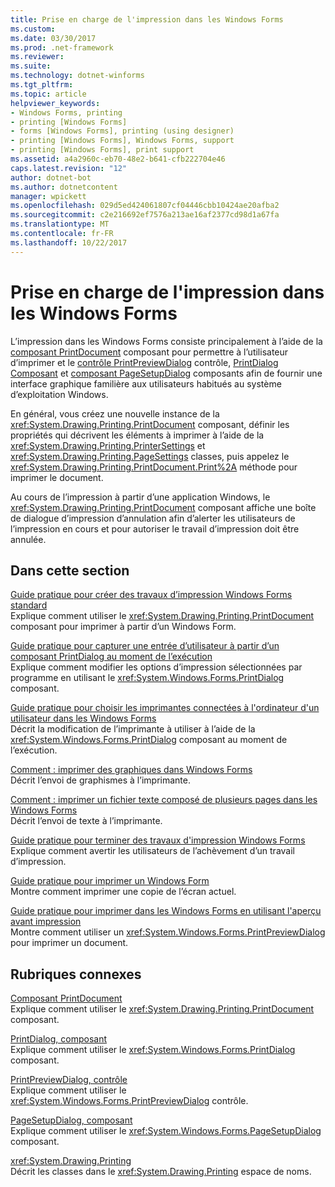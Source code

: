 ```yaml
---
title: Prise en charge de l'impression dans les Windows Forms
ms.custom: 
ms.date: 03/30/2017
ms.prod: .net-framework
ms.reviewer: 
ms.suite: 
ms.technology: dotnet-winforms
ms.tgt_pltfrm: 
ms.topic: article
helpviewer_keywords:
- Windows Forms, printing
- printing [Windows Forms]
- forms [Windows Forms], printing (using designer)
- printing [Windows Forms], Windows Forms, support
- printing [Windows Forms], print support
ms.assetid: a4a2960c-eb70-48e2-b641-cfb222704e46
caps.latest.revision: "12"
author: dotnet-bot
ms.author: dotnetcontent
manager: wpickett
ms.openlocfilehash: 029d5ed424061807cf04446cbb10424ae20afba2
ms.sourcegitcommit: c2e216692ef7576a213ae16af2377cd98d1a67fa
ms.translationtype: MT
ms.contentlocale: fr-FR
ms.lasthandoff: 10/22/2017
---
```

# <a name="windows-forms-print-support"></a>Prise en charge de l'impression dans les Windows Forms
L’impression dans les Windows Forms consiste principalement à l’aide de la [composant PrintDocument](../../../../docs/framework/winforms/controls/printdocument-component-windows-forms.md) composant pour permettre à l’utilisateur d’imprimer et le [contrôle PrintPreviewDialog](../../../../docs/framework/winforms/controls/printpreviewdialog-control-windows-forms.md) contrôle, [PrintDialog Composant](../../../../docs/framework/winforms/controls/printdialog-component-windows-forms.md) et [composant PageSetupDialog](../../../../docs/framework/winforms/controls/pagesetupdialog-component-windows-forms.md) composants afin de fournir une interface graphique familière aux utilisateurs habitués au système d’exploitation Windows.  
  
 En général, vous créez une nouvelle instance de la <xref:System.Drawing.Printing.PrintDocument> composant, définir les propriétés qui décrivent les éléments à imprimer à l’aide de la <xref:System.Drawing.Printing.PrinterSettings> et <xref:System.Drawing.Printing.PageSettings> classes, puis appelez le <xref:System.Drawing.Printing.PrintDocument.Print%2A> méthode pour imprimer le document.  
  
 Au cours de l’impression à partir d’une application Windows, le <xref:System.Drawing.Printing.PrintDocument> composant affiche une boîte de dialogue d’impression d’annulation afin d’alerter les utilisateurs de l’impression en cours et pour autoriser le travail d’impression doit être annulée.  
  
## <a name="in-this-section"></a>Dans cette section  
 [Guide pratique pour créer des travaux d’impression Windows Forms standard](../../../../docs/framework/winforms/advanced/how-to-create-standard-windows-forms-print-jobs.md)  
 Explique comment utiliser le <xref:System.Drawing.Printing.PrintDocument> composant pour imprimer à partir d’un Windows Form.  
  
 [Guide pratique pour capturer une entrée d’utilisateur à partir d’un composant PrintDialog au moment de l’exécution](../../../../docs/framework/winforms/advanced/how-to-capture-user-input-from-a-printdialog-at-run-time.md)  
 Explique comment modifier les options d’impression sélectionnées par programme en utilisant le <xref:System.Windows.Forms.PrintDialog> composant.  
  
 [Guide pratique pour choisir les imprimantes connectées à l'ordinateur d'un utilisateur dans les Windows Forms](../../../../docs/framework/winforms/advanced/how-to-choose-the-printers-attached-to-user-computer-in-windows-forms.md)  
 Décrit la modification de l’imprimante à utiliser à l’aide de la <xref:System.Windows.Forms.PrintDialog> composant au moment de l’exécution.  
  
 [Comment : imprimer des graphiques dans Windows Forms](../../../../docs/framework/winforms/advanced/how-to-print-graphics-in-windows-forms.md)  
 Décrit l’envoi de graphismes à l’imprimante.  
  
 [Comment : imprimer un fichier texte composé de plusieurs pages dans les Windows Forms](../../../../docs/framework/winforms/advanced/how-to-print-a-multi-page-text-file-in-windows-forms.md)  
 Décrit l’envoi de texte à l’imprimante.  
  
 [Guide pratique pour terminer des travaux d'impression Windows Forms](../../../../docs/framework/winforms/advanced/how-to-complete-windows-forms-print-jobs.md)  
 Explique comment avertir les utilisateurs de l’achèvement d’un travail d’impression.  
  
 [Guide pratique pour imprimer un Windows Form](../../../../docs/framework/winforms/advanced/how-to-print-a-windows-form.md)  
 Montre comment imprimer une copie de l’écran actuel.  
  
 [Guide pratique pour imprimer dans les Windows Forms en utilisant l'aperçu avant impression](../../../../docs/framework/winforms/advanced/how-to-print-in-windows-forms-using-print-preview.md)  
 Montre comment utiliser un <xref:System.Windows.Forms.PrintPreviewDialog> pour imprimer un document.  
  
## <a name="related-sections"></a>Rubriques connexes  
 [Composant PrintDocument](../../../../docs/framework/winforms/controls/printdocument-component-windows-forms.md)  
 Explique comment utiliser le <xref:System.Drawing.Printing.PrintDocument> composant.  
  
 [PrintDialog, composant](../../../../docs/framework/winforms/controls/printdialog-component-windows-forms.md)  
 Explique comment utiliser le <xref:System.Windows.Forms.PrintDialog> composant.  
  
 [PrintPreviewDialog, contrôle](../../../../docs/framework/winforms/controls/printpreviewdialog-control-windows-forms.md)  
 Explique comment utiliser le <xref:System.Windows.Forms.PrintPreviewDialog> contrôle.  
  
 [PageSetupDialog, composant](../../../../docs/framework/winforms/controls/pagesetupdialog-component-windows-forms.md)  
 Explique comment utiliser le <xref:System.Windows.Forms.PageSetupDialog> composant.  
  
 <xref:System.Drawing.Printing>  
 Décrit les classes dans le <xref:System.Drawing.Printing> espace de noms.
